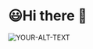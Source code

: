 # 😃**Hi there** 👋

<picture>
 <source media="(prefers-color-scheme: dark)" srcset="Y[OUR-DARKMODE-IMAGE](https://via.placeholder.com/800x200/333333/FFFFFF?text=Dark+Mode+Banner)">
 <source media="(prefers-color-scheme: light)" srcset="[YOUR-LIGHTMODE-IMAGE](https://via.placeholder.com/800x200/FFFFFF/333333?text=Light+Mode+Banner)">
 <img alt="YOUR-ALT-TEXT" src="[YOUR-DEFAULT-IMAGE](https://via.placeholder.com/800x200/CCCCCC/000000?text=Default+Banner)">
</picture>

